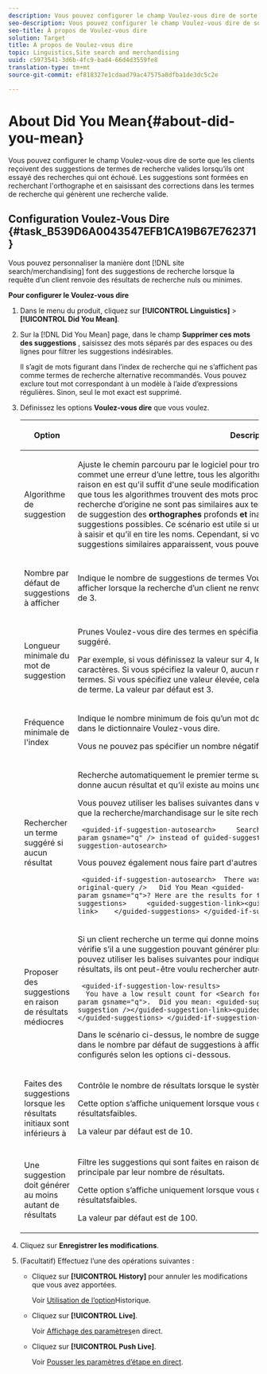 ```yaml
---
description: Vous pouvez configurer le champ Voulez-vous dire de sorte que les clients reçoivent des suggestions de termes de recherche valides lorsqu’ils ont essayé des recherches qui ont échoué. Les suggestions sont formées en recherchant l'orthographe et en saisissant des corrections dans les termes de recherche qui génèrent une recherche valide.
seo-description: Vous pouvez configurer le champ Voulez-vous dire de sorte que les clients reçoivent des suggestions de termes de recherche valides lorsqu’ils ont essayé des recherches qui ont échoué. Les suggestions sont formées en recherchant l'orthographe et en saisissant des corrections dans les termes de recherche qui génèrent une recherche valide.
seo-title: À propos de Voulez-vous dire
solution: Target
title: À propos de Voulez-vous dire
topic: Linguistics,Site search and merchandising
uuid: c5973541-3d6b-4fc9-bad4-66d4d3559fe8
translation-type: tm+mt
source-git-commit: ef818327e1cdaad79ac47575a8dfba1de3dc5c2e

---
```



# About Did You Mean{#about-did-you-mean}

Vous pouvez configurer le champ Voulez-vous dire de sorte que les clients reçoivent des suggestions de termes de recherche valides lorsqu’ils ont essayé des recherches qui ont échoué. Les suggestions sont formées en recherchant l&#39;orthographe et en saisissant des corrections dans les termes de recherche qui génèrent une recherche valide.

## Configuration Voulez-Vous Dire {#task_B539D6A0043547EFB1CA19B67E762371}

Vous pouvez personnaliser la manière dont [!DNL site search/merchandising] font des suggestions de recherche lorsque la requête d’un client renvoie des résultats de recherche nuls ou minimes.

<!-- 

t_configuring_did_you_mean.xml

 -->

**Pour configurer le Voulez-vous dire**

1. Dans le menu du produit, cliquez sur **[!UICONTROL Linguistics]** > **[!UICONTROL Did You Mean]**.
1. Sur la [!DNL Did You Mean] page, dans le champ **Supprimer ces mots des suggestions** , saisissez des mots séparés par des espaces ou des lignes pour filtrer les suggestions indésirables.

   Il s’agit de mots figurant dans l’index de recherche qui ne s’affichent pas comme termes de recherche alternative recommandés. Vous pouvez exclure tout mot correspondant à un modèle à l’aide d’expressions régulières. Sinon, seul le mot exact est supprimé.

1. Définissez les options **Voulez-vous dire** que vous voulez.

   <!-- 
   
   r_did_you_mean_options.xml
   
   -->

   <table> 
    <thead> 
      <tr> 
      <th colname="col1" class="entry"> <p>Option </p> </th> 
      <th colname="col2" class="entry"> <p>Description </p> </th> 
      </tr> 
    </thead>
    <tbody> 
      <tr> 
      <td colname="col1"> <p>Algorithme de suggestion </p> </td> 
      <td colname="col2"> <p>Ajuste le chemin parcouru par le logiciel pour trouver des suggestions. Si un utilisateur commet une erreur d’une lettre, tous les algorithmes proposent les mêmes suggestions. La raison en est qu'il suffit d'une seule modification pour obtenir une suggestion de travail et que tous les algorithmes trouvent des mots proches de l'original. Mais lorsque les termes de recherche d’origine ne sont pas similaires aux termes existants dans l’index, les algorithmes de suggestion des <b>orthographes</b> profonds <b>et</b> inappropriés continuent de rechercher des suggestions possibles. Ce scénario est utile si un client tente de saisir un nom propre difficile à saisir et qu’il en tire les noms. Cependant, si vous souhaitez uniquement que des suggestions similaires apparaissent, vous pouvez choisir l’algorithme <b>Quick</b> . </p> </td> 
      </tr> 
      <tr> 
      <td colname="col1"> <p>Nombre par défaut de suggestions à afficher </p> </td> 
      <td colname="col2"> <p>Indique le nombre de suggestions de termes Voulez-vous dire (0 à 20) que vous souhaitez afficher lorsque la recherche d’un client ne renvoie aucun résultat. La valeur par défaut est de 3. </p> </td> 
      </tr> 
      <tr> 
      <td colname="col1"> <p>Longueur minimale du mot de suggestion </p> </td> 
      <td colname="col2"> <p>Prunes Voulez-vous dire des termes en spécifiant le nombre minimal de lettres pour un mot suggéré. </p> <p>Par exemple, si vous définissez la valeur sur 4, le logiciel ne suggère pas un mot de 1, 2 ou 3 caractères. Si vous spécifiez la valeur 0, aucun mot court n’est supprimé des suggestions de termes. Si vous spécifiez une valeur élevée, cela n’entraîne généralement aucune suggestion de terme. La valeur par défaut est 3. </p> </td> 
      </tr> 
      <tr> 
      <td colname="col1"> <p>Fréquence minimale de l'index </p> </td> 
      <td colname="col2"> <p> Indique le nombre minimum de fois qu’un mot doit apparaître dans l’index avant d’être inclus dans le dictionnaire Voulez-vous dire. </p> <p>Vous ne pouvez pas spécifier un nombre négatif dans le champ. </p> </td> 
      </tr> 
      <tr> 
      <td colname="col1"> <p>Rechercher un terme suggéré si aucun résultat </p> </td> 
      <td colname="col2"> <p>Recherche automatiquement le premier terme suggéré lorsqu’une recherche d’un client ne donne aucun résultat et qu’il existe au moins une suggestion de terme Voulez-vous dire. </p> <p>Vous pouvez utiliser les balises suivantes dans votre modèle de présentation pour indiquer que la recherche/marchandisage sur le site recherche automatiquement un autre terme : </p> <p> <code>&nbsp;&lt;guided-if-suggestion-autosearch&gt;&nbsp;&nbsp;&nbsp;&nbsp;&nbsp;Search&nbsp;for&nbsp;&lt;guided-param&nbsp;gsname="q"&nbsp;/&gt;&nbsp;instead&nbsp;of&nbsp;guided-suggestion-original-query&nbsp;/&gt;&nbsp;&lt;/guided-if-suggestion-autosearch&gt;</code> </p> <p>Vous pouvez également nous faire part d'autres suggestions ici. </p> <p> <code>&nbsp;&lt;guided-if-suggestion-autosearch&gt;&nbsp;&nbsp;There&nbsp;was&nbsp;0&nbsp;matches&nbsp;for&nbsp;&lt;guided-suggestion-original-query&nbsp;/&gt;&nbsp;&nbsp;&nbsp;Did&nbsp;You&nbsp;Mean&nbsp;&lt;guided-param&nbsp;gsname="q"&gt;?&nbsp;Here&nbsp;are&nbsp;the&nbsp;results&nbsp;for&nbsp;that&nbsp;search.&nbsp;&nbsp;&nbsp;Or&nbsp;Did&nbsp;You&nbsp;Mean&nbsp;&nbsp;&nbsp;&nbsp;&lt;guided-suggestions&gt;&nbsp;&nbsp;&nbsp;&nbsp;&nbsp;&lt;guided-suggestion-link&gt;&lt;guided-suggestion&nbsp;/&gt;&lt;/guided-suggestion-link&gt;&nbsp;&nbsp;&nbsp;&nbsp;&lt;/guided-suggestions&gt;&nbsp;&lt;/guided-if-suggestion-autosearch&gt;</code> </p> </td> 
      </tr> 
      <tr> 
      <td colname="col1"> <p>Proposer des suggestions en raison de résultats médiocres </p> </td> 
      <td colname="col2"> <p>Si un client recherche un terme qui donne moins de dix résultats, le moteur de recherche vérifie s’il a une suggestion pouvant générer plus de 100 résultats. Si tel est le cas, vous pouvez utiliser les balises suivantes pour indiquer à l’utilisateur que, même s’ils ont des résultats, ils ont peut-être voulu rechercher autre chose : </p> <p> <code>&nbsp;&lt;guided-if-suggestion-low-results&gt; &nbsp;&nbsp;You&nbsp;have&nbsp;a&nbsp;low&nbsp;result&nbsp;count&nbsp;for&nbsp;&lt;Search&nbsp;for&nbsp;guided-param&nbsp;gsname="q"&gt;.&nbsp;&nbsp;Did&nbsp;you&nbsp;mean:&nbsp;&lt;guided-suggestion&gt;&lt;guided-suggestion-link&gt;&lt;guided-suggestion&nbsp;/&gt;&lt;/guided-suggestion-link&gt;&lt;guided-if-not-last&gt;,&nbsp;&lt;/guided-if-not-last&gt;&lt;/guided-suggestions&gt;&nbsp;&lt;/guided-if-suggestion-low-results&gt;</code> </p> <p> Dans le scénario ci-dessus, le nombre de suggestions est contrôlé par la valeur spécifiée dans le nombre <span class="uicontrol"> par défaut de suggestions à afficher</span>. Les seuils faible et élevé peuvent être configurés selon les options ci-dessous. </p> </td> 
      </tr> 
      <tr> 
      <td colname="col1"> <p>Faites des suggestions lorsque les résultats initiaux sont inférieurs à </p> </td> 
      <td colname="col2"> <p>Contrôle le nombre de résultats lorsque le système commence à proposer des suggestions. </p> <p>Cette option s’affiche uniquement lorsque vous cochez <span class="uicontrol"> Faire des suggestions en raison de résultats</span>faibles. </p> <p>La valeur par défaut est de 10. </p> </td> 
      </tr> 
      <tr> 
      <td colname="col1"> <p>Une suggestion doit générer au moins autant de résultats </p> </td> 
      <td colname="col2"> <p>Filtre les suggestions qui sont faites en raison de résultats faibles dans la recherche principale par leur nombre de résultats. </p> <p>Cette option s’affiche uniquement lorsque vous cochez <span class="uicontrol"> Faire des suggestions en raison de résultats</span>faibles. </p> <p>La valeur par défaut est de 100. </p> </td> 
      </tr> 
    </tbody> 
    </table>

1. Cliquez sur **Enregistrer les modifications**.
1. (Facultatif) Effectuez l’une des opérations suivantes :

   * Cliquez sur **[!UICONTROL History]** pour annuler les modifications que vous avez apportées.

      Voir [Utilisation de l’option](../t-using-the-history-option.md#task_70DD3F87A67242BBBD2CB27156F43002)Historique.

   * Cliquez sur **[!UICONTROL Live]**.

      Voir [Affichage des paramètres](../c-about-staging.md#task_401A0EBDB5DB4D4CA933CBA7BECDC10F)en direct.

   * Cliquez sur **[!UICONTROL Push Live]**.

      Voir [Pousser les paramètres d’étape en direct](../c-about-staging.md#task_44306783B4C0408AAA58B471DAF2D9A4).

